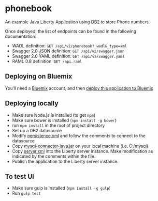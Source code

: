 # phonebook
An example Java Liberty Application using DB2 to store Phone numbers.

Once deployed, the list of endpoints can be found in the following documentation:
* WADL definition: ```GET /api/v2/phonebook?_wadl&_type=xml```
* Swagger 2.0 JSON definition: ```GET /api/v2/swagger.json```
* Swagger 2.0 YAML definition: ```GET /api/v2/swagger.yaml```
* RAML 0.8 definition: ```GET /api.raml```

## Deploying on Bluemix
You'll need a [Bluemix][1] account, and then [deploy this application to Bluemix][2]

## Deploying locally
* Make sure Node.js is installed (to get ```npm```)
* Make sure bower is installed (```npm install -g bower```)
* run ```npm install``` in the root of project directory
* Set up a DB2 datasource
* Modify [persistence.xml](src/META-INF/persistence.xml) and follow the comments to connect to the datasource
* Copy [mysql-connector-java.jar](deploy/mysql-connector-java.jar) on your local machine (i.e. C:/mysql)
* Copy [server.xml](deploy/server.xml) into the Liberty server instance.  Make modification as indicated by the comments within the file.
* Publish the application to the Liberty server instance.

[1]: http://bluemix.net
[2]: https://hub.jazz.net/deploy/index.html?repository=https://github.com/ibmcontest/phonebookdemo

## To test UI
* Make sure gulp is installed (```npm install -g gulp```)
* Run ```gulp test```
